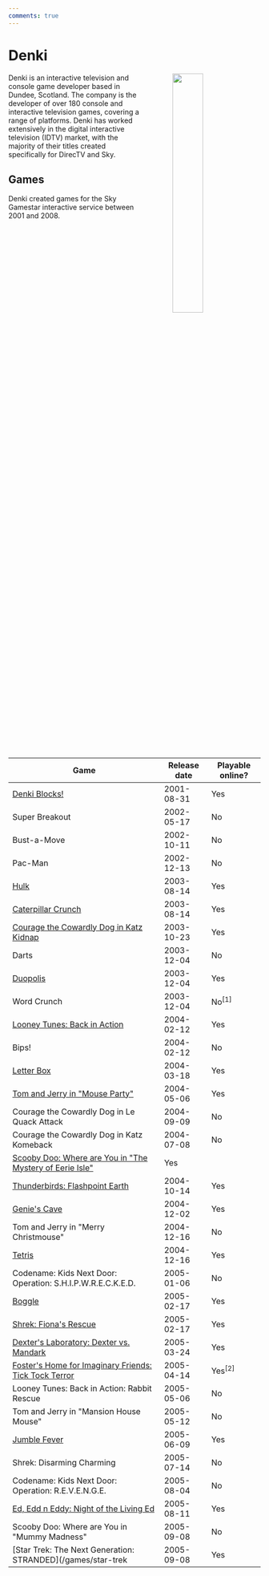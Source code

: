 ```yaml
---
comments: true
---
```


# Denki

<a href="https://denki.co.uk/games/archive/product-portfolio-2001-2008/"><img src="/assets/img/logos/denki-logo.png" width="35%" style="float: right; padding-left: 64px"></a>

Denki is an interactive television and console game developer based in Dundee, Scotland. The company is the developer of over 180 console and interactive television games, covering a range of platforms. Denki has worked extensively in the digital interactive television (IDTV) market, with the majority of their titles created specifically for DirecTV and Sky.

## Games

Denki created games for the Sky Gamestar interactive service between 2001 and 2008.

|Game|Release date|Playable online?|
|----|------------|----------------|
[Denki Blocks!](/games/denki-blocks)|2001-08-31|Yes|
Super Breakout|2002-05-17|No|
Bust-a-Move|2002-10-11|No|
Pac-Man|2002-12-13|No|
[Hulk](/games/hulk)|2003-08-14|Yes|
[Caterpillar Crunch](/games/caterpillar)|2003-08-14|Yes|
[Courage the Cowardly Dog in Katz Kidnap](/games/courage-katz-kidnap)|2003-10-23|Yes|
Darts|2003-12-04|No|
[Duopolis](/games/duopolis)|2003-12-04|Yes|
Word Crunch|2003-12-04|No<sup>[1]</sup>|
[Looney Tunes: Back in Action](/games/lt-bia)|2004-02-12|Yes|
Bips!|2004-02-12|No|
[Letter Box](/games/letter-box)|2004-03-18|Yes|
[Tom and Jerry in "Mouse Party"](/games/tj-mouse-party)|2004-05-06|Yes|
Courage the Cowardly Dog in Le Quack Attack|2004-09-09|No|
Courage the Cowardly Dog in Katz Komeback|2004-07-08|No|
[Scooby Doo: Where are You in "The Mystery of Eerie Isle"](/games/scooby-eerie-isle)|Yes|
[Thunderbirds: Flashpoint Earth](/games/thunderbirds)|2004-10-14|Yes
[Genie's Cave](/games/genies-cave)|2004-12-02|Yes|
Tom and Jerry in "Merry Christmouse"|2004-12-16|No|
[Tetris](/games/tetris)|2004-12-16|Yes|
Codename: Kids Next Door: Operation: S.H.I.P.W.R.E.C.K.E.D.|2005-01-06|No|
[Boggle](/games/boggle)|2005-02-17|Yes|
[Shrek: Fiona's Rescue](/games/shrek-fiona-rescue)|2005-02-17|Yes|
[Dexter's Laboratory: Dexter vs. Mandark](/games/dexter-vs-mandark)|2005-03-24|Yes|
[Foster's Home for Imaginary Friends: Tick Tock Terror](/games/foster-ttt)|2005-04-14|Yes<sup>[2]</sup>|
Looney Tunes: Back in Action: Rabbit Rescue|2005-05-06|No|
Tom and Jerry in "Mansion House Mouse"|2005-05-12|No|
[Jumble Fever](/games/jumble-fever)|2005-06-09|Yes|
Shrek: Disarming Charming|2005-07-14|No|
Codename: Kids Next Door: Operation: R.E.V.E.N.G.E.|2005-08-04|No|
[Ed, Edd n Eddy: Night of the Living Ed](/games/eee-night-of-living-ed)|2005-08-11|Yes|
Scooby Doo: Where are You in "Mummy Madness"|2005-09-08|No|
[Star Trek: The Next Generation: STRANDED](/games/star-trek|2005-09-08|Yes|